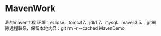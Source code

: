 # MavenWork
我的maven工程
环境：eclipse、tomcat7、jdk1.7、mysql、maven3.5、
git删除远程联系，保留本地内容：git rm -r --cached MavenDemo
